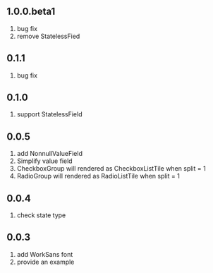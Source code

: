 ## 1.0.0.beta1

1. bug fix
2. remove StatelessFied

## 0.1.1

1. bug fix

## 0.1.0

1. support StatelessField

## 0.0.5

1. add NonnullValueField
2. Simplify value field
3. CheckboxGroup will rendered as CheckboxListTile when split = 1
4. RadioGroup will rendered as RadioListTile when split = 1

## 0.0.4 

1. check state type

## 0.0.3

1. add WorkSans font
2. provide an example